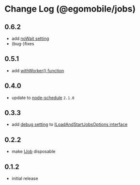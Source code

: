 # Change Log (@egomobile/jobs)

## 0.6.2

- add [noWait setting](https://egomobile.github.io/node-jobs/interfaces/IJobConfig.html#noWait)
- (bug-)fixes

## 0.5.1

- add [withWorker() function](https://egomobile.github.io/node-jobs/modules.html#withWorker)

## 0.4.0

- update to [node-schedule](https://www.npmjs.com/package/node-schedule) `2.1.0`

## 0.3.3

- add [debug setting](https://egomobile.github.io/node-jobs/interfaces/ILoadAndStartJobsOptions.html#debug) to [ILoadAndStartJobsOptions interface](https://egomobile.github.io/node-jobs/interfaces/ILoadAndStartJobsOptions.html)

## 0.2.2

- make [IJob](https://egomobile.github.io/node-jobs/interfaces/IJob.html)
  disposable

## 0.1.2

- initial release
